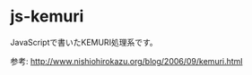 js-kemuri
=========

JavaScriptで書いたKEMURI処理系です。

参考: http://www.nishiohirokazu.org/blog/2006/09/kemuri.html
